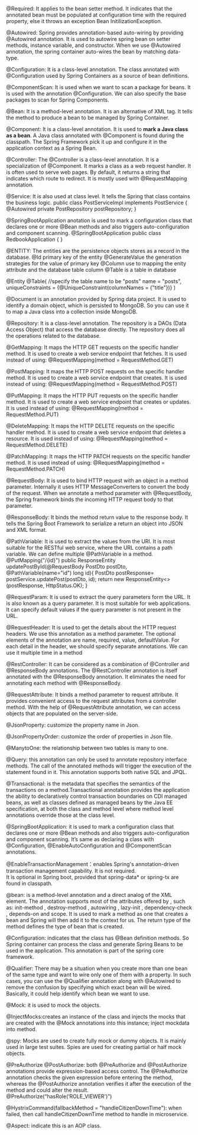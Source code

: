 @Required: It applies to the bean setter method. It indicates that the annotated bean must be populated at configuration time with the required property, 
else it throws an exception Bean InitilizationException.

@Autowired: Spring provides annotation-based auto-wiring by providing @Autowired annotation. It is used to autowire spring bean on setter methods, instance variable, and constructor. When we use @Autowired annotation, the spring container auto-wires the bean by matching data-type.

@Configuration: It is a class-level annotation. The class annotated with @Configuration used by Spring Containers as a source of bean definitions.

@ComponentScan: It is used when we want to scan a package for beans. It is used with the annotation @Configuration. We can also specify the base packages to scan for Spring Components.

@Bean: It is a method-level annotation. It is an alternative of XML <bean> tag. It tells the method to produce a bean to be managed by Spring Container.

@Component: It is a class-level annotation. It is used to **mark a Java class as a bean**. A Java class annotated with @Component is found during the classpath. 
The Spring Framework pick it up and configure it in the application context as a Spring Bean.

@Controller: The @Controller is a class-level annotation. It is a specialization of @Component. It marks a class as a web request handler. It is often used to serve web pages. By default, it returns a string that indicates which route to redirect. It is mostly used with @RequestMapping annotation.

@Service: It is also used at class level. It tells the Spring that class contains the business logic.
public class PostServiceImpl  implements PostService {
@Autowired
private PostRepository postRepository;
}

@SpringBootApplication anotation is used to mark a configuration class that declares one or more @Bean methods and also triggers auto-configuration and component scanning.
@SpringBootApplication
public class RedbookApplication {
}

@ENTITY: The entities are the persistence objects stores as a record in the database.
@Id primary key of the entity
@GenerateValue the generation strategies for the value of primary key
@Column use to mapping the enity attribute and the database table column
@Table is a table in database

@Entity
@Table(
//specify the table name to be "posts"
name = "posts",
uniqueConstraints = {@UniqueConstraint(columnNames = {"title"})}
)

@Document is an annotation provided by Spring data project. 
It is used to identify a domain object, which is persisted to MongoDB. So you can use it to map a Java class into a collection inside MongoDB.

@Repository: It is a class-level annotation. The repository is a DAOs (Data Access Object) that access the database directly. 
The repository does all the operations related to the database.

@GetMapping: It maps the HTTP GET requests on the specific handler method. It is used to create a web service endpoint that fetches.
It is used instead of using: @RequestMapping(method = RequestMethod.GET)

@PostMapping: It maps the HTTP POST requests on the specific handler method. It is used to create a web service endpoint that creates.
It is used instead of using: @RequestMapping(method = RequestMethod.POST)

@PutMapping: It maps the HTTP PUT requests on the specific handler method. It is used to create a web service endpoint that creates or updates.
It is used instead of using: @RequestMapping(method = RequestMethod.PUT)

@DeleteMapping: It maps the HTTP DELETE requests on the specific handler method. It is used to create a web service endpoint that deletes a resource. 
It is used instead of using: @RequestMapping(method = RequestMethod.DELETE)

@PatchMapping: It maps the HTTP PATCH requests on the specific handler method. It is used instead of using: @RequestMapping(method = RequestMethod.PATCH)

@RequestBody: It is used to bind HTTP request with an object in a method parameter. Internally it uses HTTP MessageConverters to convert the body of the request. 
When we annotate a method parameter with @RequestBody, the Spring framework binds the incoming HTTP request body to that parameter.

@ResponseBody: It binds the method return value to the response body. It tells the Spring Boot Framework to serialize a return an object into JSON and XML format.

@PathVariable: It is used to extract the values from the URI. It is most suitable for the RESTful web service, where the URL contains a path variable. 
We can define multiple @PathVariable in a method.
@PutMapping("/{id}")
public ResponseEntity<PostDto> updatePostById(@RequestBody PostDto postDto, @PathVariable(name="id") long id){
PostDto postResponse= postService.updatePost(postDto, id);
return new ResponseEntity<>(postResponse, HttpStatus.OK);
}

@RequestParam: It is used to extract the query parameters form the URL. It is also known as a query parameter. It is most suitable for web applications. 
It can specify default values if the query parameter is not present in the URL.

@RequestHeader: It is used to get the details about the HTTP request headers. We use this annotation as a method parameter. 
The optional elements of the annotation are name, required, value, defaultValue. For each detail in the header, we should specify separate annotations. 
We can use it multiple time in a method

@RestController: It can be considered as a combination of @Controller and @ResponseBody annotations. 
The @RestController annotation is itself annotated with the @ResponseBody annotation. It eliminates the need for annotating each method with @ResponseBody.

@RequestAttribute: It binds a method parameter to request attribute. It provides convenient access to the request attributes from a controller method. 
With the help of @RequestAttribute annotation, we can access objects that are populated on the server-side.

@JsonProperty: customize the property name in Json.

@JsonPropertyOrder: customize the order of properties in Json file.

@ManytoOne: the relationship between two tables is many to one.

@Query: this annotation can only be used to annotate repository interface methods. The call of the annotated methods will trigger the execution of
the statement found in it. This annotation supports both native SQL and JPQL.

@Transactional: is the metadata that specifies the semantics of the transactions on a method.Transactional annotation provides the application the ability
to declaratively control transaction boundaries on CDI managed beans, as well as classes defined as managed beans by the Java EE specification, at both the 
class and method level where method level annotations override those at the class level.

@SpringBootApplication: it is used to mark a configuration class that declares one or more @Bean methods and also triggers auto-configuration and 
component scanning. It’s same as declaring a class with @Configuration, @EnableAutoConfiguration and @ComponentScan annotations.

@EnableTransactionManagement：enables Spring's annotation-driven transaction management capability. It is not required.  
It is optional in Spring boot, provided that spring-data* or spring-tx are found in classpath.

@bean:  is a method-level annotation and a direct analog of the XML <bean/> element. The annotation supports most of the attributes offered by <bean/>, 
such as: init-method , destroy-method , autowiring , lazy-init , dependency-check , depends-on and scope.
It is used to mark a method as one that creates a bean and Spring will then add it to the context for us. The return type of the method defines the type of bean that is created.

@Configuration: indicates that the class has @Bean definition methods. So Spring container can process the class and generate 
Spring Beans to be used in the application. This annotation is part of the spring core framework.

@Qualifier: There may be a situation when you create more than one bean of the same type and want to wire only one of them with a property. 
In such cases, you can use the @Qualifier annotation along with @Autowired to remove the confusion by specifying which exact bean will be wired. 
Basically, it could help identify which bean we want to use.

@Mock: it is used to mock the objects.

@InjectMocks:creates an instance of the class and injects the mocks that are created with the @Mock annotations into this instance; inject mockdata into method.

@spy: Mocks are used to create fully mock or dummy objects. It is mainly used in large test suites. Spies are used for creating partial or half mock objects.

@PreAuthorize @PostAuthorize: both @PreAuthorize and @PostAuthorize annotations provide expression-based access control.
The @PreAuthorize annotation checks the given expression before entering the method, whereas the 
@PostAuthorize annotation verifies it after the execution of the method and could alter the result.
@PreAuthorize(“hasRole(‘ROLE_VIEWER')”) 

@HystrixCommand(fallbackMethod = "handleCitizenDownTime"): when failed, then call handleCitizenDownTime method to handle in microservice.

@Aspect: indicate this is an AOP class.

